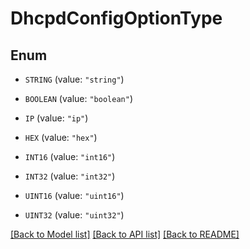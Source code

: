 # DhcpdConfigOptionType

## Enum


* `STRING` (value: `"string"`)

* `BOOLEAN` (value: `"boolean"`)

* `IP` (value: `"ip"`)

* `HEX` (value: `"hex"`)

* `INT16` (value: `"int16"`)

* `INT32` (value: `"int32"`)

* `UINT16` (value: `"uint16"`)

* `UINT32` (value: `"uint32"`)


[[Back to Model list]](../README.md#documentation-for-models) [[Back to API list]](../README.md#documentation-for-api-endpoints) [[Back to README]](../README.md)


